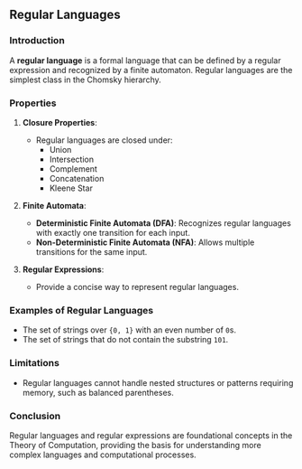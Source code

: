 ## Regular Languages

### Introduction

A **regular language** is a formal language that can be defined by a regular expression and recognized by a finite automaton. Regular languages are the simplest class in the Chomsky hierarchy.

### Properties

1. **Closure Properties**:
   - Regular languages are closed under:
     - Union
     - Intersection
     - Complement
     - Concatenation
     - Kleene Star

2. **Finite Automata**:
   - **Deterministic Finite Automata (DFA)**: Recognizes regular languages with exactly one transition for each input.
   - **Non-Deterministic Finite Automata (NFA)**: Allows multiple transitions for the same input.

3. **Regular Expressions**:
   - Provide a concise way to represent regular languages.

### Examples of Regular Languages

- The set of strings over `{0, 1}` with an even number of `0`s.
- The set of strings that do not contain the substring `101`.

### Limitations

- Regular languages cannot handle nested structures or patterns requiring memory, such as balanced parentheses.

### Conclusion

Regular languages and regular expressions are foundational concepts in the Theory of Computation, providing the basis for understanding more complex languages and computational processes.